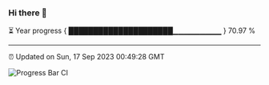 ### Hi there 👋

⏳ Year progress { █████████████████████▁▁▁▁▁▁▁▁▁ } 70.97 %

---

⏰ Updated on Sun, 17 Sep 2023 00:49:28 GMT

![Progress Bar CI](https://github.com/liununu/liununu/workflows/Progress%20Bar%20CI/badge.svg)
